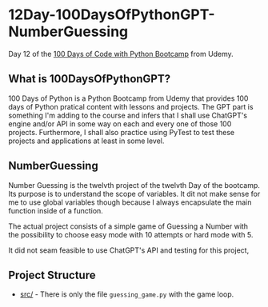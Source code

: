 # 12Day-100DaysOfPythonGPT-NumberGuessing
Day 12 of the [100 Days of Code with Python Bootcamp](https://www.udemy.com/course/100-days-of-code/) from Udemy.

## What is 100DaysOfPythonGPT?

100 Days of Python is a Python Bootcamp from Udemy that provides 100 days of Python pratical content with lessons and projects. The GPT part is something I'm adding to the course and infers that I shall use ChatGPT's engine and/or API in some way on each and every one of those 100 projects. Furthermore, I shall also practice using PyTest to test these projects and applications at least in some level.

## NumberGuessing

Number Guessing is the twelvth project of the twelvth Day of the bootcamp. Its purpose is to understand the scope of variables. It dit not make sense for me to use global variables though because I always encapsulate the main function inside of a function.

The actual project consists of a simple game of Guessing a Number with the possibility to choose easy mode with 10 attempts or hard mode with 5.

It did not seam feasible to use ChatGPT's API and testing for this project,

## Project Structure

 - [src/](src/) - There is only the file `guessing_game.py` with the game loop.
